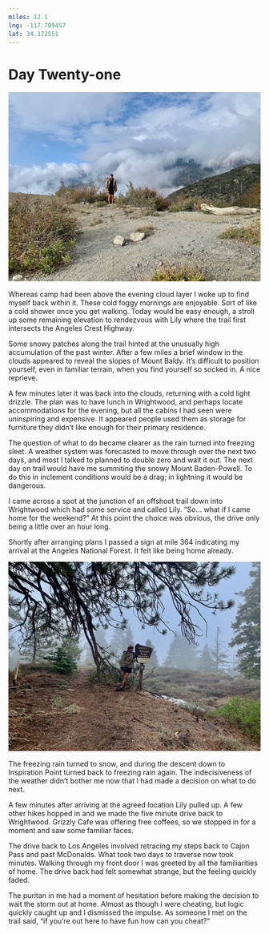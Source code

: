```yaml
---
miles: 12.1
lng: -117.709457
lat: 34.372551
---
```


# Day Twenty-one

![r:75](2019-05-10.jpeg)

Whereas camp had been above the evening cloud layer I woke up to find myself back within it. These cold foggy mornings are enjoyable. Sort of like a cold shower once you get walking. Today would be easy enough, a stroll up some remaining elevation to rendezvous with Lily where the trail first intersects the Angeles Crest Highway.

Some snowy patches along the trail hinted at the unusually high accumulation of the past winter. After a few miles a brief window in the clouds appeared to reveal the slopes of Mount Baldy. It’s difficult to position yourself, even in familiar terrain, when you find yourself so socked in. A nice reprieve.

<!-- more -->

A few minutes later it was back into the clouds, returning with a cold light drizzle. The plan was to have lunch in Wrightwood, and perhaps locate accommodations for the evening, but all the cabins I had seen were uninspiring and expensive. It appeared people used them as storage for furniture they didn’t like enough for their primary residence.

The question of what to do became clearer as the rain turned into freezing sleet. A weather system was forecasted to move through over the next two days, and most I talked to planned to double zero and wait it out. The next day on trail would have me summiting the snowy Mount Baden-Powell. To do this in inclement conditions would be a drag; in lightning it would be dangerous.

I came across a spot at the junction of an offshoot trail down into Wrightwood which had some service and called Lily. “So… what if I came home for the weekend?” At this point the choice was obvious, the drive only being a little over an hour long.

Shortly after arranging plans I passed a sign at mile 364 indicating my arrival at the Angeles National Forest. It felt like being home already.

![r:75](2019-05-10-2.jpeg)

The freezing rain turned to snow, and during the descent down to Inspiration Point turned back to freezing rain again. The indecisiveness of the weather didn’t bother me now that I had made a decision on what to do next.

A few minutes after arriving at the agreed location Lily pulled up. A few other hikes hopped in and we made the five minute drive back to Wrightwood. Grizzly Cafe was offering free coffees, so we stopped in for a moment and saw some familiar faces.

The drive back to Los Angeles involved retracing my steps back to Cajon Pass and past McDonalds. What took two days to traverse now took minutes. Walking through my front door I was greeted by all the familiarities of home. The drive back had felt somewhat strange, but the feeling quickly faded.

The puritan in me had a moment of hesitation before making the decision to wait the storm out at home. Almost as though I were cheating, but logic quickly caught up and I dismissed the impulse. As someone I met on the trail said, “if you’re out here to have fun how can you cheat?”